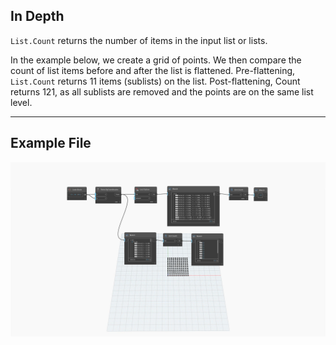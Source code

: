 ## In Depth
`List.Count` returns the number of items in the input list or lists.

In the example below, we create a grid of points. We then compare the count of list items before and after the list is flattened. Pre-flattening, `List.Count` returns 11 items (sublists) on the list. Post-flattening, Count returns 121, as all sublists are removed and the points are on the same list level.
___
## Example File

![List.Count](./DSCore.List.Count_img.jpg)